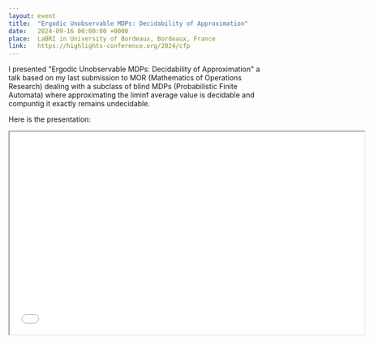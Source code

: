 ```yaml
---
layout: event
title:  "Ergodic Unobservable MDPs: Decidability of Approximation"
date:   2024-09-16 00:00:00 +0000
place:  LaBRI in University of Bordeaux, Bordeaux, France
link:   https://highlights-conference.org/2024/cfp
---
```


I presented "Ergodic Unobservable MDPs: Decidability of Approximation" a talk based on my last submission to MOR (Mathematics of Operations Research) dealing with a subclass of blind MDPs (Probabilistic Finite Automata) where approximating the liminf average value is decidable and compuntig it exactly remains undecidable.

Here is the presentation:
<iframe src="presentations\2024-09 Ergodic blind MDPs - Bordeaux.pdf" height="400" width="700"></iframe>


